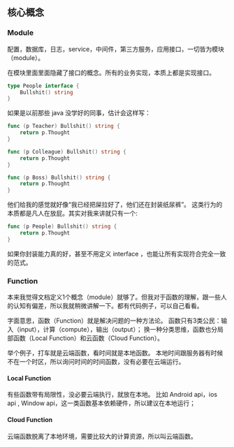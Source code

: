 ## 核心概念

### Module

配置，数据库，日志，service，中间件，第三方服务，应用接口，一切皆为模块（module）。

在模块里面里面隐藏了接口的概念。所有的业务实现，本质上都是实现接口。

```go
type People interface {
	Bullshit() string
}

```

如果是以前那些 java 没学好的同事，估计会这样写：

```go
func (p Teacher) Bullshit() string {
	return p.Thought
}

func (p Colleague) Bullshit() string {
	return p.Thought
}

func (p Boss) Bullshit() string {
	return p.Thought
}
```

他们给我的感觉就好像“我已经把屎拉好了，他们还在封装纸尿裤”。
这类行为的本质都是凡人在放屁。其实对我来讲就只有一个:

```go
func (p People) Bullshit() string {
	return p.Thought
}
```

如果你封装能力真的好，甚至不用定义 interface ，也能让所有实现符合完全一致的范式。

### Function

本来我觉得文档定义1个概念（module）就够了。但我对于函数的理解，跟一些人的认知有偏差，所以我就稍微讲解一下。都有代码例子，可以自己看看。

字面意思，函数（Function）就是解决问题的一种方法论。
函数只有3类公民：输入（input），计算（compute），输出（output）；
换一种分类思维，函数也分局部函数（Local Function）和云函数（Cloud Function）。

举个例子，打车就是云端函数，看时间就是本地函数。
本地时间跟服务器有时候不在一个时区，所以询问时间的时间函数，没有必要在云端运行。

#### Local Function

有些函数带有局限性，没必要云端执行，就放在本地。
比如 Android api，ios api , Window api，这一类函数基本依赖硬件，所以建议在本地运行；


#### Cloud Function

云端函数脱离了本地环境，需要比较大的计算资源，所以叫云端函数。
